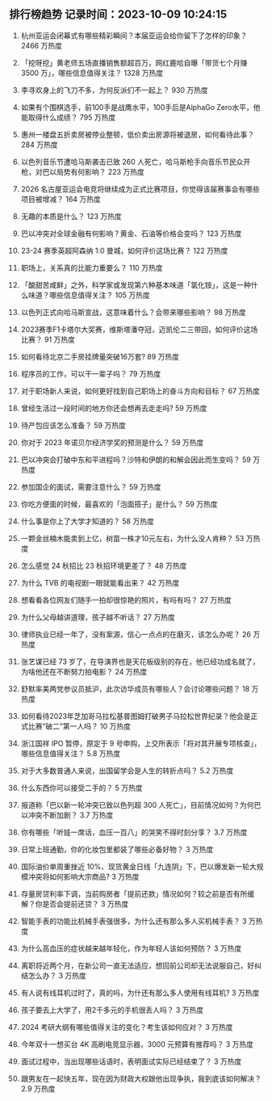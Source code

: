 
## 排行榜趋势 记录时间：2023-10-09 10:24:15
  
  1. 杭州亚运会闭幕式有哪些精彩瞬间？本届亚运会给你留下了怎样的印象？ 2466 万热度
    
  2. 「挖呀挖」黄老师五场直播销售额超百万，网红鹿哈自曝「带货七个月赚 3500 万」，哪些信息值得关注？ 1328 万热度
    
  3. 李寻欢身上的飞刀不多，为何反派们不一起上？ 930 万热度
    
  4. 如果有个围棋选手，前100手是战鹰水平，100手后是AlphaGo Zero水平，他能取得什么成绩？ 795 万热度
    
  5. 惠州一楼盘五折卖房被停业整顿，低价卖出房源将被退房，如何看待此事？ 284 万热度
    
  6. 以色列音乐节遭哈马斯袭击已致 260 人死亡，哈马斯枪手向音乐节民众开枪，对巴以局势有何影响？ 223 万热度
    
  7. 2026 名古屋亚运会电竞将继续成为正式比赛项目，你觉得该届赛事会有哪些项目被增减？ 164 万热度
    
  8. 无趣的本质是什么？ 123 万热度
    
  9. 巴以冲突对全球金融有何影响？黄金、石油等价格会变吗？ 123 万热度
    
  10. 23-24 赛季英超阿森纳 1:0 曼城，如何评价这场比赛？ 122 万热度
    
  11. 职场上，关系真的比能力重要么？ 110 万热度
    
  12. 「酸甜苦咸鲜」之外，科学家或发现第六种基本味道「氯化铵」，这是一种什么味道？哪些信息值得关注？ 105 万热度
    
  13. 以色列正式向哈马斯宣战，这意味着什么？会带来哪些影响？ 98 万热度
    
  14. 2023赛季F1卡塔尔大奖赛，维斯塔潘夺冠，迈凯伦二三带回，如何评价这场比赛？ 91 万热度
    
  15. 如何看待北京二手房挂牌量突破16万套? 89 万热度
    
  16. 程序员的工作，可以干一辈子吗？ 79 万热度
    
  17. 对于职场新人来说，如何更好找到自己职场上的奋斗方向和目标？ 67 万热度
    
  18. 曾经生活过一段时间的地方你还会想再去走走吗? 59 万热度
    
  19. 待产包应该怎么准备？ 59 万热度
    
  20. 你对于 2023 年诺贝尔经济学奖的预测是什么？ 59 万热度
    
  21. 巴以冲突会打破中东和平进程吗？沙特和伊朗的和解会因此而生变吗？ 59 万热度
    
  22. 参加国企的面试，需要注意什么？ 59 万热度
    
  23. 你吃方便面的时候，最喜欢的「泡面搭子」是什么？ 59 万热度
    
  24. 什么事是你上了大学才知道的？ 58 万热度
    
  25. 一颗金丝楠木能卖到上亿，树苗一株才10元左右，为什么没人肯种？ 53 万热度
    
  26. 怎么感觉 24 秋招比 23 秋招环境更差了？ 48 万热度
    
  27. 为什么 TVB 的电视剧一眼就能看出来？ 42 万热度
    
  28. 想看看各位网友们随手一拍却很惊艳的照片，有吗有吗？ 27 万热度
    
  29. 为什么父母越讲道理，孩子越不听话？ 27 万热度
    
  30. 律师执业已经一年了，没有案源，信心一点点的在磨灭，该怎么办呢？ 26 万热度
    
  31. 张艺谋已经 73 岁了，在导演界也是天花板级别的存在，他已经功成名就了，为啥他还在不断努力拍电影？ 24 万热度
    
  32. 舒默率美两党参议员抵沪，此次访华成员有哪些人？会讨论哪些问题？ 18 万热度
    
  33. 如何看待2023年芝加哥马拉松基普图姆打破男子马拉松世界纪录？他会是正式比赛“破二”第一人吗？ 10 万热度
    
  34. 浙江国祥 IPO 暂停，原定于 9 号申购，上交所表示「将对其开展专项核查」，哪些信息值得关注？ 5.8 万热度
    
  35. 对于大多数普通人来说，出国留学会是人生的转折点吗？ 5.2 万热度
    
  36. 什么东西你可以接受二手的？ 5 万热度
    
  37. 报道称「巴以新一轮冲突已致以色列超 300 人死亡」，目前情况如何？为何巴以冲突不断加剧？ 3.7 万热度
    
  38. 你有哪些「听娃一席话，血压一百八」的哭笑不得时刻分享？ 3.7 万热度
    
  39. 日常上班通勤，你的化妆包里都装了哪些必备好物？ 3 万热度
    
  40. 国际油价单周重挫近 10%、现货黄金日线「九连阴」下，巴以爆发新一轮大规模冲突将如何影响大宗商品? 3 万热度
    
  41. 存量房贷利率下调，当前购房者「提前还款」情况如何？较之前是否有所缓解？你是否会提前还贷？ 3 万热度
    
  42. 智能手表的功能比机械手表强很多，为什么还有那么多人买机械手表？ 3 万热度
    
  43. 为什么高血压的症状越来越年轻化，作为年轻人该如何预防？ 3 万热度
    
  44. 离职将近两个月，在新公司一直无法适应，想回前公司却无法说服自己，好纠结怎么办？ 3 万热度
    
  45. 有人说有线耳机过时了，真的吗，为什还有那么多人使用有线耳机? 3 万热度
    
  46. 孩子要去上大学了，用2千多元的手机很丢人吗？ 3 万热度
    
  47. 2024 考研大纲有哪些值得关注的变化？考生该如何应对？ 3 万热度
    
  48. 今年双十一想买台 4K 高刷电竞显示器，3000 元预算有推荐吗？ 3 万热度
    
  49. 面试过程中，当出现哪些话语时，表明面试实际已经结束了？ 3 万热度
    
  50. 跟男友在一起快五年，现在因为财政大权跟他出现争执，我到底该如何解决？ 2.9 万热度
    